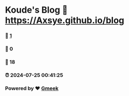 # Koude's Blog :link: https://Axsye.github.io/blog 
### :page_facing_up: [1](https://Axsye.github.io/blog/tag.html) 
### :speech_balloon: 0 
### :hibiscus: 18 
### :alarm_clock: 2024-07-25 00:41:25 
### Powered by :heart: [Gmeek](https://github.com/Meekdai/Gmeek)
